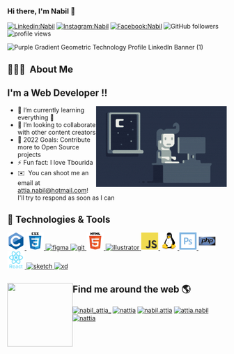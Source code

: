 ### Hi there, I'm Nabil  👋 

[![Linkedin:Nabil](https://img.shields.io/badge/-Nabil-blue?style=flat-square&logo=Linkedin&logoColor=white&link=https://www.linkedin.com/in/nattia/)](https://www.linkedin.com/in/yassin-abdulmahdi/)
[![Instagram:Nabil](https://img.shields.io/badge/-Nabil-red?style=flat-square&logo=instagram&logoColor=white&link=https://www.instagram.com/attia.nabil/)](https://www.instagram.com/attia.nabil/)
[![Facebook:Nabil](https://img.shields.io/badge/-Nabil-blue?style=flat-square&logo=facebook&logoColor=white&link=https://www.facebook.com/nabil.attia/)](https://www.facebook.com/nabil.attia/)
![GitHub followers](https://img.shields.io/github/followers/attia-nabil?label=Follow&style=social)
<img alt = "profile views" src="https://komarev.com/ghpvc/?username=attia-nabil&color=brightgreen">  

![Purple Gradient Geometric Technology Profile LinkedIn Banner  (1)](https://user-images.githubusercontent.com/88105077/157883808-762a27a1-c1c5-447c-80a1-fb892f511393.png)

## 👨🏻‍💻 &nbsp;About Me

## I'm a Web Developer !!

<img alt="Night Coding" src="https://raw.githubusercontent.com/AVS1508/AVS1508/master/assets/Night-Coding.gif" align="right"/>

- 🌱 I’m currently learning everything 🤣
- 👯 I’m looking to collaborate with other content creators
- 🥅 2022 Goals: Contribute more to Open Source projects
- ⚡ Fun fact: I love Tbourida
- ✉️ &nbsp;You can shoot me an email at attia.nabil@hotmail.com! I'll try to respond as soon as I can

## 🔧 Technologies & Tools

<p align="left"> <a href="https://www.cprogramming.com/" target="_blank" rel="noreferrer"> <img src="https://raw.githubusercontent.com/devicons/devicon/master/icons/c/c-original.svg" alt="c" width="40" height="40"/> </a> <a href="https://www.w3schools.com/css/" target="_blank" rel="noreferrer"> <img src="https://raw.githubusercontent.com/devicons/devicon/master/icons/css3/css3-original-wordmark.svg" alt="css3" width="40" height="40"/> </a> <a href="https://www.figma.com/" target="_blank" rel="noreferrer"> <img src="https://www.vectorlogo.zone/logos/figma/figma-icon.svg" alt="figma" width="40" height="40"/> </a> <a href="https://git-scm.com/" target="_blank" rel="noreferrer"> <img src="https://www.vectorlogo.zone/logos/git-scm/git-scm-icon.svg" alt="git" width="40" height="40"/> </a> <a href="https://www.w3.org/html/" target="_blank" rel="noreferrer"> <img src="https://raw.githubusercontent.com/devicons/devicon/master/icons/html5/html5-original-wordmark.svg" alt="html5" width="40" height="40"/> </a> <a href="https://www.adobe.com/in/products/illustrator.html" target="_blank" rel="noreferrer"> <img src="https://www.vectorlogo.zone/logos/adobe_illustrator/adobe_illustrator-icon.svg" alt="illustrator" width="40" height="40"/> </a> <a href="https://developer.mozilla.org/en-US/docs/Web/JavaScript" target="_blank" rel="noreferrer"> <img src="https://raw.githubusercontent.com/devicons/devicon/master/icons/javascript/javascript-original.svg" alt="javascript" width="40" height="40"/> </a> <a href="https://www.linux.org/" target="_blank" rel="noreferrer"> <img src="https://raw.githubusercontent.com/devicons/devicon/master/icons/linux/linux-original.svg" alt="linux" width="40" height="40"/> </a> <a href="https://www.photoshop.com/en" target="_blank" rel="noreferrer"> <img src="https://raw.githubusercontent.com/devicons/devicon/master/icons/photoshop/photoshop-line.svg" alt="photoshop" width="40" height="40"/> </a> <a href="https://www.php.net" target="_blank" rel="noreferrer"> <img src="https://raw.githubusercontent.com/devicons/devicon/master/icons/php/php-original.svg" alt="php" width="40" height="40"/> </a> <a href="https://reactjs.org/" target="_blank" rel="noreferrer"> <img src="https://raw.githubusercontent.com/devicons/devicon/master/icons/react/react-original-wordmark.svg" alt="react" width="40" height="40"/> </a> <a href="https://www.sketch.com/" target="_blank" rel="noreferrer"> <img src="https://www.vectorlogo.zone/logos/sketchapp/sketchapp-icon.svg" alt="sketch" width="40" height="40"/> </a> <a href="https://www.adobe.com/products/xd.html" target="_blank" rel="noreferrer"> <img src="https://cdn.worldvectorlogo.com/logos/adobe-xd.svg" alt="xd" width="40" height="40"/> </a> </p>

## Find me around the web 🌎 <a href="https://www.linkedin.com/in/yassin-abdulmahdi/"><img align="left" width="150" height="146" src="https://github.com/M0nica/M0nica/blob/main/octomonica/m0nica-octocat-rotating.gif?raw=true"></a>
<p align="left">
<a href="https://twitter.com/nabil_attia_" target="blank"><img align="center" src="https://raw.githubusercontent.com/rahuldkjain/github-profile-readme-generator/master/src/images/icons/Social/twitter.svg" alt="nabil_attia_" height="30" width="40" /></a>
<a href="https://linkedin.com/in/nattia" target="blank"><img align="center" src="https://raw.githubusercontent.com/rahuldkjain/github-profile-readme-generator/master/src/images/icons/Social/linked-in-alt.svg" alt="nattia" height="30" width="40" /></a>
<a href="https://fb.com/nabil.attia" target="blank"><img align="center" src="https://raw.githubusercontent.com/rahuldkjain/github-profile-readme-generator/master/src/images/icons/Social/facebook.svg" alt="nabil.attia" height="30" width="40" /></a>
<a href="https://instagram.com/attia.nabil" target="blank"><img align="center" src="https://raw.githubusercontent.com/rahuldkjain/github-profile-readme-generator/master/src/images/icons/Social/instagram.svg" alt="attia.nabil" height="30" width="40" /></a>
<a href="https://www.behance.net/nattia" target="blank"><img align="center" src="https://raw.githubusercontent.com/rahuldkjain/github-profile-readme-generator/master/src/images/icons/Social/behance.svg" alt="nattia" height="30" width="40" /></a>
</p>
